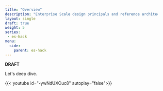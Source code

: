 ```yaml
---
title: "Overview"
description: "Enterprise Scale design principals and reference architecture overview."
layout: single
draft: true
weight: 5
series:
 - es-hack
menu:
  side:
    parent: es-hack
---
```


**DRAFT**

Let's deep dive.

{{< youtube id="-ywNdUXOuc8" autoplay="false">}}

